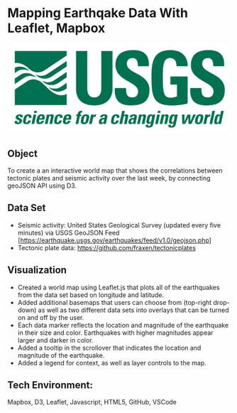 # Mapping Earthqake Data With Leaflet, Mapbox

![1-Logo](Images/1-Logo.png)

## Object 
To create a an interactive world map that shows the correlations between tectonic plates and seismic activity over the last week, by connecting geoJSON API using D3.

## Data Set 
- Seismic activity: United States Geological Survey (updated every five minutes) via USGS GeoJSON Feed [https://earthquake.usgs.gov/earthquakes/feed/v1.0/geojson.php]
- Tectonic plate data: https://github.com/fraxen/tectonicplates

## Visualization
* Created a world map using Leaflet.js that plots all of the earthquakes from the data set based on longitude and latitude.
* Added additional basemaps that users can choose from (top-right drop-down) as well as two different data sets into overlays that can be turned on and off by the user. 
* Each data marker reflects the location and magnitude of the earthquake in their size and color. Earthquakes with higher magnitudes appear larger and darker in color. 
* Added a tooltip in the scrollover that indicates the location and magnitude of the earthquake. 
* Added a legend for context, as well as layer controls to the map. 

## Tech Environment: 
Mapbox, D3, Leaflet, Javascript, HTML5, GitHub, VSCode
